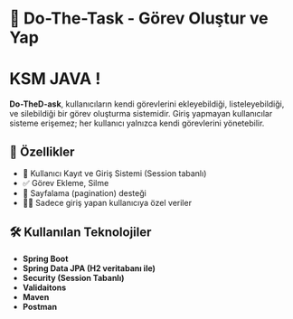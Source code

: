 # 🎯 Do-The-Task - Görev Oluştur ve Yap
# KSM JAVA !

**Do-TheD-ask**, kullanıcıların kendi görevlerini ekleyebildiği, listeleyebildiği, ve silebildiği bir görev oluşturma sistemidir. Giriş yapmayan kullanıcılar sisteme erişemez; her kullanıcı yalnızca kendi görevlerini yönetebilir.



## 🚀 Özellikler

- 🔐 Kullanıcı Kayıt ve Giriş Sistemi (Session tabanlı)
- ✅ Görev Ekleme, Silme
- 📄 Sayfalama (pagination) desteği
- 🧑‍💻 Sadece giriş yapan kullanıcıya özel veriler

## 🛠️ Kullanılan Teknolojiler
- **Spring Boot**
- **Spring Data JPA (H2 veritabanı ile)**
- **Security (Session Tabanlı)**
- **Validaitons**
- **Maven**
- **Postman**
